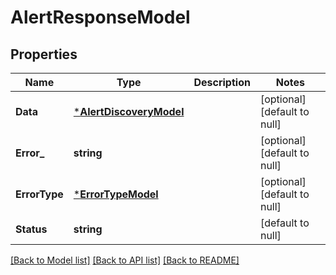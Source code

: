# AlertResponseModel

## Properties
Name | Type | Description | Notes
------------ | ------------- | ------------- | -------------
**Data** | [***AlertDiscoveryModel**](AlertDiscovery.md) |  | [optional] [default to null]
**Error_** | **string** |  | [optional] [default to null]
**ErrorType** | [***ErrorTypeModel**](ErrorType.md) |  | [optional] [default to null]
**Status** | **string** |  | [default to null]

[[Back to Model list]](../README.md#documentation-for-models) [[Back to API list]](../README.md#documentation-for-api-endpoints) [[Back to README]](../README.md)


